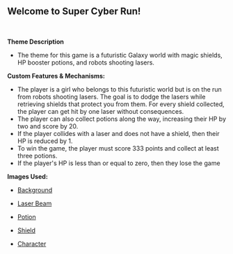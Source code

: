 ## Welcome to Super Cyber Run!

<br >

<strong>Theme Description</strong>


* The theme for this game is a futuristic Galaxy world with magic shields, HP booster potions, and robots shooting lasers.

<strong>Custom  Features & Mechanisms:</strong>


* The player is a girl who belongs to this futuristic world but is on the run from robots shooting lasers. The goal
is to dodge the lasers while retrieving shields that protect you from them. For every shield collected, the player can get hit by one laser without consequences.
* The player can also collect potions along the way, increasing their HP by two and score by 20.
* If the player collides with a laser and does not have a shield, then their HP is reduced by 1.
* To win the game, the player must score 333 points and collect at least three potions.
* If the player's HP is less than or equal to zero, then they lose the game 

<strong>Images Used:</strong>

* [Background](https://www.freepik.com/free-vector/retro-futuristic-landscape-universe-background_4992800.htm?epik=dj0yJnU9dVNDVkRmSjR1d2ZfZkY3dDNjUzFNNHBOQTU0eTdWaGEmcD0wJm49a1dNZEJQQlV4eENLYjlraXRheHIydyZ0PUFBQUFBR040UFRR)

* [Laser Beam](https://www.deviantart.com/arctusdracon/art/Giant-Laser-Beam-Sprite-Animated-GIF-430933510)

* [Potion](https://www.deviantart.com/annasmoke/art/Potion-of-love-759436605)

* [Shield](https://www.google.com/search?q=3d+shield.png&tbm=isch&ved=2ahUKEwiGueiuwcL7AhXxoWoFHdKFCCcQ2-cCegQIABAA&oq=3d+shield.png&gs_lcp=CgNpbWcQAzIECAAQHjIGCAAQBRAeMgYIABAIEB4yBggAEAgQHjoFCAAQgAQ6BggAEAcQHjoICAAQCBAHEB5Q5AxYlRBgthJoAHAAeACAAUuIAY4CkgEBNJgBAKABAaoBC2d3cy13aXotaW1nwAEB&sclient=img&ei=VCF9Y4a_OPHDqtsP0ouiuAI&bih=616&biw=1280&rlz=1C1CHZN_enJM945JM945#imgrc=2O4lNKReqPHwdM)

* [Character]()
